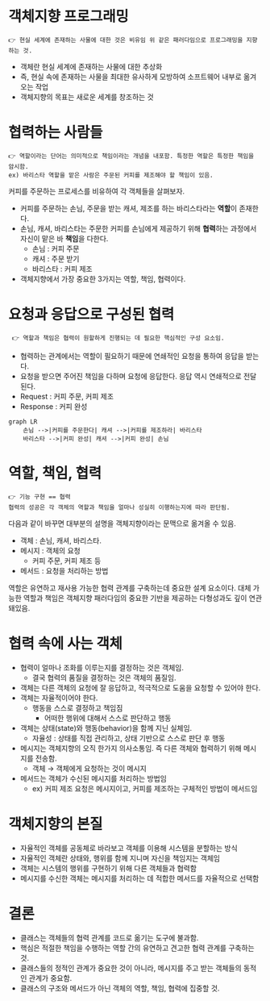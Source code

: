 # 객체지향 프로그래밍

```👉 현실 세계에 존재하는 사물에 대한 것은 비유임 위 같은 패러다임으로 프로그래밍을 지향하는 것.```

- 객체란 현실 세계에 존재하는 사물에 대한 추상화
- 즉, 현실 속에 존재하는 사물을 최대한 유사하게 모방하여 소프트웨어 내부로 옮겨오는 작업
- 객체지향의 목표는 새로운 세계를 창조하는 것

# 협력하는 사람들

```
👉 역할이라는 단어는 의미적으로 책임이라는 개념을 내포함. 특정한 역할은 특정한 책임을 암시함.
ex) 바리스타 역할을 맡은 사람은 주문된 커피를 제조해야 할 책임이 있음.
```

커피를 주문하는 프로세스를 비유하여 각 객체들을 살펴보자.

- 커피를 주문하는 손님, 주문을 받는 캐셔, 제조를 하는 바리스타라는 **역할**이 존재한다.
- 손님, 캐셔, 바리스타는 주문한 커피를 손님에게 제공하기 위해 **협력**하는 과정에서 자신이 맡은 바 **책임**을 다한다.
    - 손님 : 커피 주문
    - 캐셔 : 주문 받기
    - 바리스타 : 커피 제조
- 객체지향에서 가장 중요한 3가지는 역할, 책임, 협력이다.

# 요청과 응답으로 구성된 협력

``` 👉 역할과 책임은 협력이 원할하게 진행되는 데 필요한 핵심적인 구성 요소임.```

- 협력하는 관계에서는 역할이 필요하기 때문에 연쇄적인 요청을 통하여 응답을 받는다.
- 요청을 받으면 주어진 책임을 다하며 요청에 응답한다. 응답 역시 연쇄적으로 전달된다.
- Request : 커피 주문, 커피 제조
- Response : 커피 완성

```mermaid
graph LR
    손님 -->|커피를 주문한다| 캐셔 -->|커피를 제조하라| 바리스타
    바리스타 -->|커피 완성| 캐셔 -->|커피 완성| 손님
```

# 역할, 책임, 협력

```
👉 기능 구현 == 협력
협력의 성공은 각 객체의 역할과 책임을 얼마나 성실히 이행하는지에 따라 판단됨.
```
다음과 같이 바꾸면 대부분의 설명을 객체지향이라는 문맥으로 옮겨올 수 있음.

- 객체 : 손님, 캐셔, 바리스타.
- 메시지 : 객체의 요청
    - 커피 주문, 커피 제조 등
- 메서드 : 요청을 처리하는 방법

역할은 유연하고 재사용 가능한 협력 관계를 구축하는데 중요한 설계 요소이다. 대체 가능한 역할과 책임은 객체지향 패러다임의 중요한 기반을 제공하는 다형성과도 깊이 연관돼있음.

# 협력 속에 사는 객체

- 협력이 얼마나 조화를 이루는지를 결정하는 것은 객체임.
    - 결국 협력의 품질을 결정하는 것은 객체의 품질임.
- 객체는 다른 객체의 요청에 잘 응답하고, 적극적으로 도움을 요청할 수 있어야 한다.
- 객체는 자율적이어야 한다.
    - 행동을 스스로 결정하고 책임짐
        - 어떠한 행위에 대해서 스스로 판단하고 행동
- 객체는 상태(state)와 행동(behavior)을 함께 지닌 실체임.
    - 자율성 : 상태를 직접 관리하고, 상태 기반으로 스스로 판단 후 행동
- 메시지는 객체지향의 오직 한가지 의사소통임. 즉 다른 객체와 협력하기 위해 메시지를 전송함.
    - 객체 → 객체에게 요청하는 것이 메시지
- 메서드는 객체가 수신된 메시지를 처리하는 방법임
    - ex) 커피 제조 요청은 메시지이고, 커피를 제조하는 구체적인 방법이 메서드임

# 객체지향의 본질

- 자율적인 객체를 공동체로 바라보고 객체를 이용해 시스템을 분할하는 방식
- 자율적인 객체란 상태와, 행위를 함께 지니며 자신을 책임지는 객체임
- 객체는 시스템의 행위를 구현하기 위해 다른 객체들과 협력함
- 메시지를 수신한 객체는 메시지를 처리하는 데 적합한 메서드를 자율적으로 선택함

# 결론

- 클래스는 객체들의 협력 관계를 코드로 옮기는 도구에 불과함.
- 핵심은 적절한 책임을 수행하는 역할 간의 유연하고 견고한 협력 관계를 구축하는 것.
- 클래스들의 정적인 관계가 중요한 것이 아니라, 메시지를 주고 받는 객체들의 동적인 관계가 중요함.
- 클래스의 구조와 메서드가 아닌 객체의 역할, 책임, 협력에 집중할 것.

